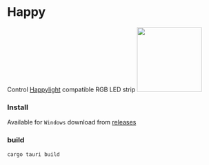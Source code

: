 # Happy

Control [Happylight](https://play.google.com/store/apps/details?id=com.xiaoyu.hlight) compatible RGB LED strip
<img style="width:150px;height:150px;" src="https://github.com/thewh1teagle/happy/assets/61390950/974fcdeb-9ba4-4372-9cac-1e0b96fbfed0"></img>  

### Install
Available for `Windows`
download from [releases](https://github.com/thewh1teagle/happy/releases/latest)

### build
```shell
cargo tauri build
```